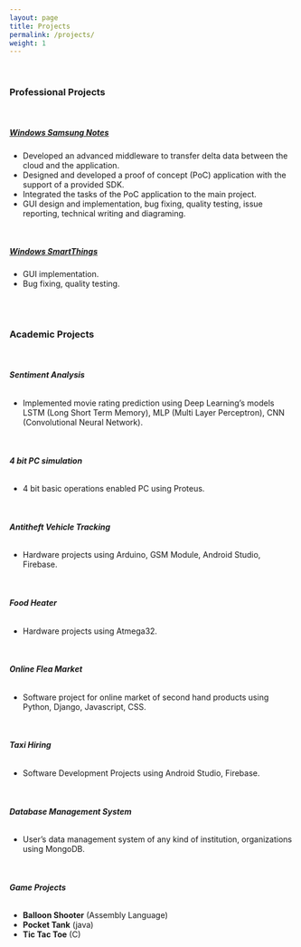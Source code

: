 ```yaml
---
layout: page
title: Projects
permalink: /projects/
weight: 1
---
```

<br/>

### **Professional Projects**
<br>

##### <a href = "https://www.microsoft.com/en-us/p/samsung-notes/9nblggh43vhv?activetab=pivot:overviewtab" target="_blank" rel="noopener noreferrer"><b>Windows Samsung Notes</b></a>
- Developed an advanced middleware to transfer delta data between the cloud and the application.
- Designed and developed a proof of concept (PoC) application with the support of a provided SDK.
- Integrated the tasks of the PoC application to the main project.
- GUI design and implementation, bug fixing, quality testing, issue reporting, technical writing and diagraming.
<br>

##### <a href = "https://www.microsoft.com/en-us/p/smartthings/9nhw1sb8b92l?activetab=pivot:overviewtab" target="_blank" rel="noopener noreferrer"><b>Windows SmartThings</b></a> 
- GUI implementation.
- Bug fixing, quality testing.
<br> 
<br>

### **Academic Projects**
<br>

###### **Sentiment Analysis**
- Implemented movie rating prediction using Deep Learning’s models LSTM (Long Short Term Memory), MLP (Multi Layer Perceptron), CNN (Convolutional Neural Network).
<br>

###### **4 bit PC simulation**
- 4 bit basic operations enabled PC using Proteus.
<br>

###### **Antitheft Vehicle Tracking**
- Hardware projects using Arduino, GSM Module, Android Studio, Firebase.
<br>

###### **Food Heater**
- Hardware projects using Atmega32.
<br>

###### **Online Flea Market**
- Software project for online market of second hand products using Python, Django, Javascript, CSS.
<br>

###### **Taxi Hiring**
- Software Development Projects using Android Studio, Firebase.
<br>

###### **Database Management System**
- User’s data management system of any kind of institution, organizations using MongoDB.
<br>

###### **Game Projects**
- **Balloon Shooter** (Assembly Language)
- **Pocket Tank** (java)
- **Tic Tac Toe** (C)

<br>
